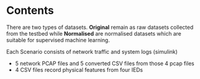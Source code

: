 # Contents

There are two types of datasets. **Original** remain as raw datasets collected from the testbed while **Normalised** are normalised datasets which are suitable for supervised machine learning.

Each Scenario consists of network traffic and system logs (simulink)
* 5 network PCAP files and 5 converted CSV files from those 4 pcap files
* 4 CSV files record physical features from four IEDs
